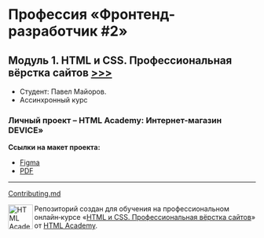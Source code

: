 # Профессия «Фронтенд-разработчик #2»
## Модуль 1. HTML и CSS. Профессиональная вёрстка сайтов [>>>](m1-content.md)

* Студент: Павел Майоров.
* Ассинхронный курс

### Личный проект – HTML Academy: Интернет-магазин DEVICE»

**Ссылки на макет проекта:**
- [Figma](https://www.figma.com/file/QmD8DItdZW19iMVJ2mtz64/HTML-DEVICE)
- [PDF](files/html_device.pdf)

---
[Contributing.md](Contributing.md)

<a href="https://htmlacademy.ru/intensive/htmlcss"><img align="left" width="50" height="50" alt="HTML Academy" src="https://up.htmlacademy.ru/static/img/intensive/htmlcss/logo-for-github-2.png"></a>

Репозиторий создан для обучения на профессиональном онлайн‑курсе «[HTML и CSS. Профессиональная вёрстка сайтов](https://htmlacademy.ru/intensive/htmlcss)» от [HTML Academy](https://htmlacademy.ru).
